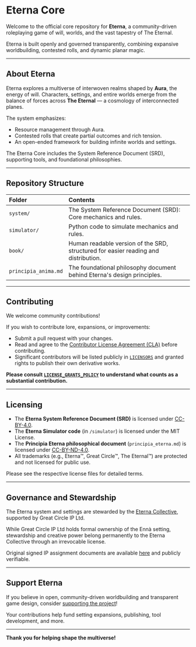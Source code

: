 # Eterna Core

Welcome to the official core repository for **Eterna**, a community-driven roleplaying game of will, worlds, and the vast tapestry of The Eternal.

Eterna is built openly and governed transparently, combining expansive worldbuilding, contested rolls, and dynamic planar magic.

---

## About Eterna

Eterna explores a multiverse of interwoven realms shaped by **Aura**, the energy of will. Characters, settings, and entire worlds emerge from the balance of forces across **The Eternal** — a cosmology of interconnected planes.

The system emphasizes:
- Resource management through Aura.
- Contested rolls that create partial outcomes and rich tension.
- An open-ended framework for building infinite worlds and settings.

The Eterna Core includes the System Reference Document (SRD), supporting tools, and foundational philosophies.

---

## Repository Structure

| Folder | Contents |
|:---|:---|
| `system/` | The System Reference Document (SRD): Core mechanics and rules. |
| `simulator/` | Python code to simulate mechanics and rules. |
| `book/` | Human readable version of the SRD, structured for easier reading and distribution. |
| `principia_anima.md` | The foundational philosophy document behind Eterna's design principles. |

---

## Contributing

We welcome community contributions!

If you wish to contribute lore, expansions, or improvements:
- Submit a pull request with your changes.
- Read and agree to the [Contributor License Agreement (CLA)](CONTRIBUTOR_LICENSE_AGREEMENT) before contributing.
- Significant contributors will be listed publicly in [`LICENSORS`](LICENSORS) and granted rights to publish their own derivative works.

**Please consult [`LICENSE_GRANTS_POLICY`](LICENSE_GRANTS_POLICY) to understand what counts as a substantial contribution.**

---

## Licensing

- The **Eterna System Reference Document (SRD)** is licensed under [CC-BY-4.0](https://creativecommons.org/licenses/by/4.0/).
- The **Eterna Simulator code** (in `/simulator`) is licensed under the MIT License.
- The **Principia Eterna philosophical document** (`principia_eterna.md`) is licensed under [CC-BY-ND-4.0](https://creativecommons.org/licenses/by-nd/4.0/).
- All trademarks (e.g., Eterna™, Great Circle™, The Eternal™) are protected and not licensed for public use.

Please see the respective license files for detailed terms.

---

## Governance and Stewardship

The Eterna system and settings are stewarded by the [Eterna Collective](https://opencollective.com/eterna), supported by Great Circle IP Ltd.

While Great Circle IP Ltd holds formal ownership of the Ennà setting, stewardship and creative power belong permanently to the Eterna Collective through an irrevocable license.

Original signed IP assignment documents are available [here](https://github.com/EternaRPG/eterna-governance) and publicly verifiable.

---

## Support Eterna

If you believe in open, community-driven worldbuilding and transparent game design, consider [supporting the project](https://opencollective.com/eterna)!

Your contributions help fund setting expansions, publishing, tool development, and more.

---

**Thank you for helping shape the multiverse!**
